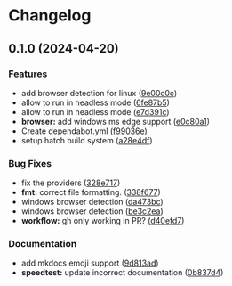 # Changelog

## 0.1.0 (2024-04-20)


### Features

* add browser detection for linux ([9e00c0c](https://github.com/lion24/speed-sleuth/commit/9e00c0c5d5c1997ba77486190085a380a0501734))
* allow to run in headless mode ([6fe87b5](https://github.com/lion24/speed-sleuth/commit/6fe87b50e3873bc65f4740038188d131024cc884))
* allow to run in headless mode ([e7d391c](https://github.com/lion24/speed-sleuth/commit/e7d391c5e740ca9775a625d7ddf01f21c0626230))
* **browser:** add windows ms edge support ([e0c80a1](https://github.com/lion24/speed-sleuth/commit/e0c80a101c1036b16aa41c000d673430a966bd4c))
* Create dependabot.yml ([f99036e](https://github.com/lion24/speed-sleuth/commit/f99036e7bb3de6ec5dc33a93b0eca5257a476ed9))
* setup hatch build system ([a28e4df](https://github.com/lion24/speed-sleuth/commit/a28e4dfb65fedc49a94cae9ccbb7cb77ea16f421))


### Bug Fixes

* fix the providers ([328e717](https://github.com/lion24/speed-sleuth/commit/328e717a37fe9ac91bc0b0722676fffd3c7df1de))
* **fmt:** correct file formatting. ([338f677](https://github.com/lion24/speed-sleuth/commit/338f677a5ff6baffea2e80d8ba68738a627c50f8))
* windows browser detection ([da473bc](https://github.com/lion24/speed-sleuth/commit/da473bc3e1f32b58e8df545d542818e99d5f1688))
* windows browser detection ([be3c2ea](https://github.com/lion24/speed-sleuth/commit/be3c2eab79912cf04c58ff39654562d63c6a4389))
* **workflow:** gh only working in PR? ([d40efd7](https://github.com/lion24/speed-sleuth/commit/d40efd7ecdf23642e5fbf6e2fd90c4f5aa3e3637))


### Documentation

* add mkdocs emoji support ([9d813ad](https://github.com/lion24/speed-sleuth/commit/9d813ad92b82f0a8fc7f6ada69a102f3725e8b26))
* **speedtest:** update incorrect documentation ([0b837d4](https://github.com/lion24/speed-sleuth/commit/0b837d475ca36b11df6f85f20bbf286dfc6fe37d))
